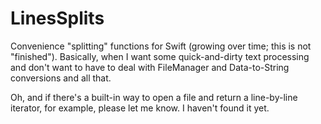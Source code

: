 # LinesSplits

Convenience "splitting" functions for Swift (growing over time; this
is not "finished").  Basically, when I want some quick-and-dirty text
processing and don't want to have to deal with FileManager and
Data-to-String conversions and all that.

Oh, and if there's a built-in way to open a file and return a
line-by-line iterator, for example, please let me know.  I haven't
found it yet.
